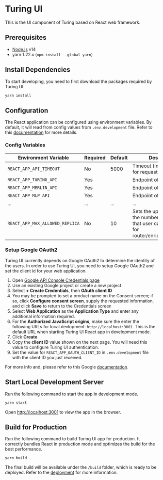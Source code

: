 # Turing UI

This is the UI component of Turing based on React web framework.

## Prerequisites

- [Node.js](https://nodejs.org/en/download/) v14
- yarn 1.22.x (`npm install --global yarn`)

## Install Dependencies

To start developing, you need to first download the packages required by
Turing UI.
```bash
yarn install
```

## Configuration

The React application can be configured using environment variables. By default, 
it will read from config values from `.env.development` file. Refer to 
this [documentation](https://create-react-app.dev/docs/adding-custom-environment-variables/) for more details.

### Config Variables
| Environment Variable            | Required | Default  | Description     |
| ------------------------------- | -------- | -------- | --------------- |
| `REACT_APP_API_TIMEOUT`         | No       | 5000     | Timeout (in milliseconds) for requests to API | 
| `REACT_APP_TURING_API`          | Yes      |          | Endpoint of Turing API | 
| `REACT_APP_MERLIN_API`          | Yes      |          | Endpoint of Merlin API | 
| `REACT_APP_MLP_API`             | Yes      |          | Endpoint of MLP API | 
| ...                             | ...      | ...      | ... | 
| `REACT_APP_MAX_ALLOWED_REPLICA` | No       | 10       | Sets the upper bound of the number max replicas that user can configure for router/enricher/ensembler | 

### Setup Google OAuth2

Turing UI currently depends on Google OAuth2 to determine the identity of the
users. In order to use Turing UI, you need to setup Google OAuth2 and set 
the client id for your web application.

1. Open [Google API Console Credentials page](https://console.developers.google.com/apis/credentials)
2. Use an existing Google project or create a new project
3. Select **+ Create Credentials**, then **OAuth client ID**
4. You may be prompted to set a product name on the Consent screen; if so, click **Configure consent screen**, supply the requested information, and click **Save** to return to the Credentials screen
5. Select **Web Application** as the **Application Type** and enter any additional information required.
6. For the **Authorized JavaScript origins**, make sure the enter the following URLs for local devlopment: 
   `http://localhost:3001`. This is the default URL when starting Turing UI React app in development mode.
7. Click **Create**
8. Copy the **client ID** value shown on the next page. You will need this value to configure Turing UI authentication.
9. Set the value for `REACT_APP_OAUTH_CLIENT_ID` in `.env.development` file with the client ID you just received.

For more info and, please refer to this Google [documentation](https://developers.google.com/identity/protocols/oauth2/javascript-implicit-flow).

## Start Local Development Server

Run the following command to start the app in development mode.
```bash
yarn start
```

Open [http://localhost:3001](http://localhost:3001) to view the app in the browser.

## Build for Production

Run the following command to build Turing UI app for production. 
It correctly bundles React in production mode and optimizes the build for the best performance.
```bash
yarn build
```

The final build will be available under the `/build` folder, which is ready to
be deployed. Refer to the [deployment](https://facebook.github.io/create-react-app/docs/deployment) for more information.

